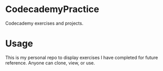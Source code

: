 # CodecademyPractice
Codecademy exercises and projects.

# Usage
This is my personal repo to display exercises I have completed for future reference. Anyone can clone, view, or use.
